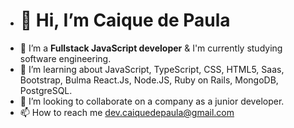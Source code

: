 - <h1>👋 Hi, I’m Caique de Paula</h1>
- 👀 I’m a <strong>Fullstack JavaScript developer</strong> & I'm currently studying software engineering.
- 🌱 I’m learning about JavaScript, TypeScript, CSS, HTML5, Saas, Bootstrap, Bulma React.Js, Node.JS, Ruby on Rails, MongoDB, PostgreSQL.
- 💞️ I’m looking to collaborate on a company as a junior developer.
- 📫 How to reach me dev.caiquedepaula@gmail.com

<!---
devCaiquedePaula/devCaiquedePaula is a ✨ special ✨ repository because its `README.md` (this file) appears on your GitHub profile.
You can click the Preview link to take a look at your changes.
--->
